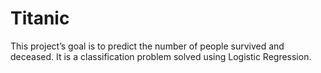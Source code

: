 # Titanic
This project’s goal is to predict the number of people survived and deceased. It is a classification problem solved using Logistic Regression.
